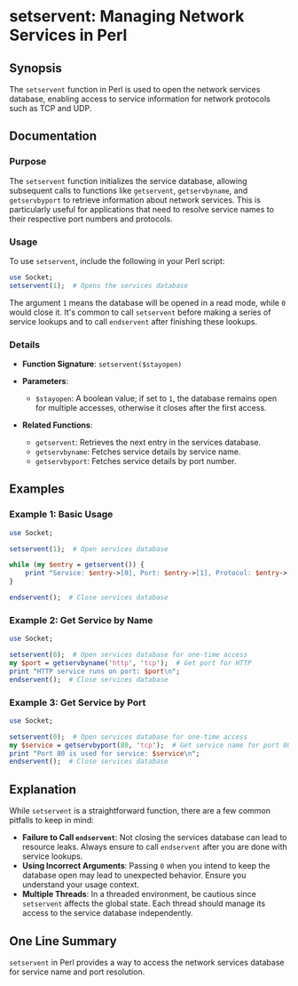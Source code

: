 <!--
Meta Description: # setservent: Managing Network Services in Perl ## Synopsis The `setservent` function in Perl is used to open the network services database, enabling ...
Meta Keywords: service, database, setservent, services, port
-->

# setservent: Managing Network Services in Perl

## Synopsis
The `setservent` function in Perl is used to open the network services database, enabling access to service information for network protocols such as TCP and UDP.

## Documentation
### Purpose
The `setservent` function initializes the service database, allowing subsequent calls to functions like `getservent`, `getservbyname`, and `getservbyport` to retrieve information about network services. This is particularly useful for applications that need to resolve service names to their respective port numbers and protocols.

### Usage
To use `setservent`, include the following in your Perl script:
```perl
use Socket;
setservent(1);  # Opens the services database
```
The argument `1` means the database will be opened in a read mode, while `0` would close it. It's common to call `setservent` before making a series of service lookups and to call `endservent` after finishing these lookups.

### Details
- **Function Signature**: `setservent($stayopen)`
- **Parameters**: 
  - `$stayopen`: A boolean value; if set to `1`, the database remains open for multiple accesses, otherwise it closes after the first access.
  
- **Related Functions**:
  - `getservent`: Retrieves the next entry in the services database.
  - `getservbyname`: Fetches service details by service name.
  - `getservbyport`: Fetches service details by port number.

## Examples
### Example 1: Basic Usage
```perl
use Socket;

setservent(1);  # Open services database

while (my $entry = getservent()) {
    print "Service: $entry->[0], Port: $entry->[1], Protocol: $entry->[2]\n";
}

endservent();  # Close services database
```

### Example 2: Get Service by Name
```perl
use Socket;

setservent(0);  # Open services database for one-time access
my $port = getservbyname('http', 'tcp');  # Get port for HTTP
print "HTTP service runs on port: $port\n";
endservent();  # Close services database
```

### Example 3: Get Service by Port
```perl
use Socket;

setservent(0);  # Open services database for one-time access
my $service = getservbyport(80, 'tcp');  # Get service name for port 80
print "Port 80 is used for service: $service\n";
endservent();  # Close services database
```

## Explanation
While `setservent` is a straightforward function, there are a few common pitfalls to keep in mind:
- **Failure to Call `endservent`**: Not closing the services database can lead to resource leaks. Always ensure to call `endservent` after you are done with service lookups.
- **Using Incorrect Arguments**: Passing `0` when you intend to keep the database open may lead to unexpected behavior. Ensure you understand your usage context.
- **Multiple Threads**: In a threaded environment, be cautious since `setservent` affects the global state. Each thread should manage its access to the service database independently.

## One Line Summary
`setservent` in Perl provides a way to access the network services database for service name and port resolution.